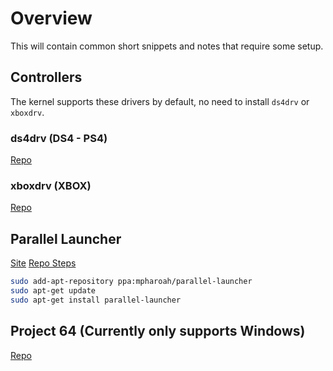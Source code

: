 # Overview

This will contain common short snippets and notes that require some setup.

## Controllers

The kernel supports these drivers by default, no need to install `ds4drv` or `xboxdrv`.

### ds4drv (DS4 - PS4)

[Repo](https://github.com/chrippa/ds4drv)

### xboxdrv (XBOX)

[Repo](https://github.com/xboxdrv/xboxdrv)

## Parallel Launcher

[Site](https://parallel-launcher.ca/)
[Repo Steps](https://launchpad.net/~mpharoah/+archive/ubuntu/parallel-launcher)

```sh
sudo add-apt-repository ppa:mpharoah/parallel-launcher
sudo apt-get update
sudo apt-get install parallel-launcher
```

## Project 64 (Currently only supports Windows)

[Repo](https://github.com/project64/project64)


